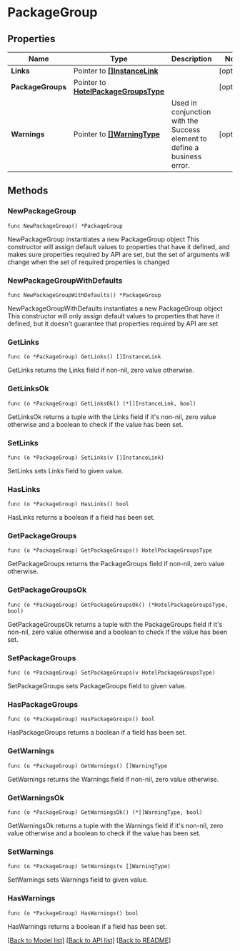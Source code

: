 # PackageGroup

## Properties

Name | Type | Description | Notes
------------ | ------------- | ------------- | -------------
**Links** | Pointer to [**[]InstanceLink**](InstanceLink.md) |  | [optional] 
**PackageGroups** | Pointer to [**HotelPackageGroupsType**](HotelPackageGroupsType.md) |  | [optional] 
**Warnings** | Pointer to [**[]WarningType**](WarningType.md) | Used in conjunction with the Success element to define a business error. | [optional] 

## Methods

### NewPackageGroup

`func NewPackageGroup() *PackageGroup`

NewPackageGroup instantiates a new PackageGroup object
This constructor will assign default values to properties that have it defined,
and makes sure properties required by API are set, but the set of arguments
will change when the set of required properties is changed

### NewPackageGroupWithDefaults

`func NewPackageGroupWithDefaults() *PackageGroup`

NewPackageGroupWithDefaults instantiates a new PackageGroup object
This constructor will only assign default values to properties that have it defined,
but it doesn't guarantee that properties required by API are set

### GetLinks

`func (o *PackageGroup) GetLinks() []InstanceLink`

GetLinks returns the Links field if non-nil, zero value otherwise.

### GetLinksOk

`func (o *PackageGroup) GetLinksOk() (*[]InstanceLink, bool)`

GetLinksOk returns a tuple with the Links field if it's non-nil, zero value otherwise
and a boolean to check if the value has been set.

### SetLinks

`func (o *PackageGroup) SetLinks(v []InstanceLink)`

SetLinks sets Links field to given value.

### HasLinks

`func (o *PackageGroup) HasLinks() bool`

HasLinks returns a boolean if a field has been set.

### GetPackageGroups

`func (o *PackageGroup) GetPackageGroups() HotelPackageGroupsType`

GetPackageGroups returns the PackageGroups field if non-nil, zero value otherwise.

### GetPackageGroupsOk

`func (o *PackageGroup) GetPackageGroupsOk() (*HotelPackageGroupsType, bool)`

GetPackageGroupsOk returns a tuple with the PackageGroups field if it's non-nil, zero value otherwise
and a boolean to check if the value has been set.

### SetPackageGroups

`func (o *PackageGroup) SetPackageGroups(v HotelPackageGroupsType)`

SetPackageGroups sets PackageGroups field to given value.

### HasPackageGroups

`func (o *PackageGroup) HasPackageGroups() bool`

HasPackageGroups returns a boolean if a field has been set.

### GetWarnings

`func (o *PackageGroup) GetWarnings() []WarningType`

GetWarnings returns the Warnings field if non-nil, zero value otherwise.

### GetWarningsOk

`func (o *PackageGroup) GetWarningsOk() (*[]WarningType, bool)`

GetWarningsOk returns a tuple with the Warnings field if it's non-nil, zero value otherwise
and a boolean to check if the value has been set.

### SetWarnings

`func (o *PackageGroup) SetWarnings(v []WarningType)`

SetWarnings sets Warnings field to given value.

### HasWarnings

`func (o *PackageGroup) HasWarnings() bool`

HasWarnings returns a boolean if a field has been set.


[[Back to Model list]](../README.md#documentation-for-models) [[Back to API list]](../README.md#documentation-for-api-endpoints) [[Back to README]](../README.md)


